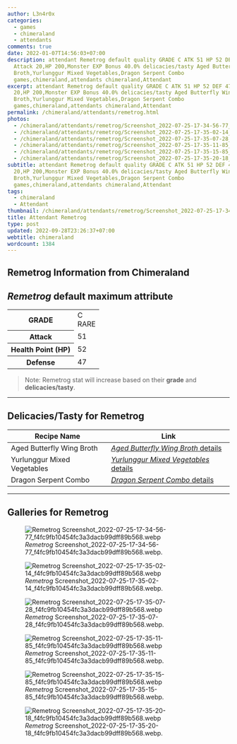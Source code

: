 ```yaml
---
author: L3n4r0x
categories:
  - games
  - chimeraland
  - attendants
comments: true
date: 2022-01-07T14:56:03+07:00
description: attendant Remetrog default quality GRADE C ATK 51 HP 52 DEF 47
  Attack 20,HP 200,Monster EXP Bonus 40.0% delicacies/tasty Aged Butterfly Wing
  Broth,Yurlunggur Mixed Vegetables,Dragon Serpent Combo
  games,chimeraland,attendants chimeraland,Attendant
excerpt: attendant Remetrog default quality GRADE C ATK 51 HP 52 DEF 47 Attack
  20,HP 200,Monster EXP Bonus 40.0% delicacies/tasty Aged Butterfly Wing
  Broth,Yurlunggur Mixed Vegetables,Dragon Serpent Combo
  games,chimeraland,attendants chimeraland,Attendant
permalink: /chimeraland/attendants/remetrog.html
photos:
  - /chimeraland/attendants/remetrog/Screenshot_2022-07-25-17-34-56-77_f4fc9fb10454fc3a3dacb99dff89b568.webp
  - /chimeraland/attendants/remetrog/Screenshot_2022-07-25-17-35-02-14_f4fc9fb10454fc3a3dacb99dff89b568.webp
  - /chimeraland/attendants/remetrog/Screenshot_2022-07-25-17-35-07-28_f4fc9fb10454fc3a3dacb99dff89b568.webp
  - /chimeraland/attendants/remetrog/Screenshot_2022-07-25-17-35-11-85_f4fc9fb10454fc3a3dacb99dff89b568.webp
  - /chimeraland/attendants/remetrog/Screenshot_2022-07-25-17-35-15-85_f4fc9fb10454fc3a3dacb99dff89b568.webp
  - /chimeraland/attendants/remetrog/Screenshot_2022-07-25-17-35-20-18_f4fc9fb10454fc3a3dacb99dff89b568.webp
subtitle: attendant Remetrog default quality GRADE C ATK 51 HP 52 DEF 47 Attack
  20,HP 200,Monster EXP Bonus 40.0% delicacies/tasty Aged Butterfly Wing
  Broth,Yurlunggur Mixed Vegetables,Dragon Serpent Combo
  games,chimeraland,attendants chimeraland,Attendant
tags:
  - chimeraland
  - Attendant
thumbnail: /chimeraland/attendants/remetrog/Screenshot_2022-07-25-17-34-56-77_f4fc9fb10454fc3a3dacb99dff89b568.webp
title: Attendant Remetrog
type: post
updated: 2022-09-28T23:26:37+07:00
webtitle: chimeraland
wordcount: 1384
---
```


<link
  rel="stylesheet"
  href="https://rawcdn.githack.com/dimaslanjaka/Web-Manajemen/870a349/css/bootstrap-5-3-0-alpha3-wrapper.css"
/>
<section id="bootstrap-wrapper">
  <div data-bs-theme="dark">
    <h2>Remetrog Information from Chimeraland</h2>
    <h2 id="attribute"><i>Remetrog</i> default maximum attribute</h2>
    <div class="row">
      <div class="col mb-2">
        <div class="card">
          <div class="card-body">
            <table>
              <tr>
                <th>GRADE</th>
                <td>C <br /><span class="text-primary">RARE</span></td>
              </tr>
              <tr>
                <th>Attack</th>
                <td>51</td>
              </tr>
              <tr>
                <th>Health Point (HP)</th>
                <td>52</td>
              </tr>
              <tr>
                <th>Defense</th>
                <td>47</td>
              </tr>
            </table>
          </div>
        </div>
      </div>
    </div>
    <blockquote class="bd-callout bd-callout-warning">
      Note: Remetrog stat will increase based on their <b>grade</b> and
      <b>delicacies/tasty</b>.
    </blockquote>
    <hr />
    <h2 id="delicacies">Delicacies/Tasty for Remetrog</h2>
    <div class="card">
      <div class="card-body">
        <div class="table-responsive">
          <table class="table table-striped">
            <thead>
              <tr>
                <th>Recipe Name</th>
                <th>Link</th>
              </tr>
            </thead>
            <tbody>
              <tr>
                <td>Aged Butterfly Wing Broth</td>
                <td>
                  <a
                    href="#"
                    class="text-primary"
                    title="Click here to view recipe Aged Butterfly Wing Broth details"
                    ><i>Aged Butterfly Wing Broth</i> details</a
                  >
                </td>
              </tr>
              <tr>
                <td>Yurlunggur Mixed Vegetables</td>
                <td>
                  <a
                    href="#"
                    class="text-primary"
                    title="Click here to view recipe Yurlunggur Mixed Vegetables details"
                    ><i>Yurlunggur Mixed Vegetables</i> details</a
                  >
                </td>
              </tr>
              <tr>
                <td>Dragon Serpent Combo</td>
                <td>
                  <a
                    href="#"
                    class="text-primary"
                    title="Click here to view recipe Dragon Serpent Combo details"
                    ><i>Dragon Serpent Combo</i> details</a
                  >
                </td>
              </tr>
            </tbody>
          </table>
        </div>
      </div>
    </div>
    <hr />
    <div id="gallery">
      <h2>Galleries for Remetrog</h2>
      <div class="row">
        <div class="col-lg-6 col-12">
          <figure>
            <img
              src="https://www.webmanajemen.com/chimeraland/attendants/remetrog/Screenshot_2022-07-25-17-34-56-77_f4fc9fb10454fc3a3dacb99dff89b568.webp"
              alt="Remetrog Screenshot_2022-07-25-17-34-56-77_f4fc9fb10454fc3a3dacb99dff89b568.webp"
            />
            <figcaption style="word-wrap: break-word">
              <i>Remetrog</i>
              Screenshot_2022-07-25-17-34-56-77_f4fc9fb10454fc3a3dacb99dff89b568.webp.
            </figcaption>
          </figure>
        </div>
        <div class="col-lg-6 col-12">
          <figure>
            <img
              src="https://www.webmanajemen.com/chimeraland/attendants/remetrog/Screenshot_2022-07-25-17-35-02-14_f4fc9fb10454fc3a3dacb99dff89b568.webp"
              alt="Remetrog Screenshot_2022-07-25-17-35-02-14_f4fc9fb10454fc3a3dacb99dff89b568.webp"
            />
            <figcaption style="word-wrap: break-word">
              <i>Remetrog</i>
              Screenshot_2022-07-25-17-35-02-14_f4fc9fb10454fc3a3dacb99dff89b568.webp.
            </figcaption>
          </figure>
        </div>
        <div class="col-lg-6 col-12">
          <figure>
            <img
              src="https://www.webmanajemen.com/chimeraland/attendants/remetrog/Screenshot_2022-07-25-17-35-07-28_f4fc9fb10454fc3a3dacb99dff89b568.webp"
              alt="Remetrog Screenshot_2022-07-25-17-35-07-28_f4fc9fb10454fc3a3dacb99dff89b568.webp"
            />
            <figcaption style="word-wrap: break-word">
              <i>Remetrog</i>
              Screenshot_2022-07-25-17-35-07-28_f4fc9fb10454fc3a3dacb99dff89b568.webp.
            </figcaption>
          </figure>
        </div>
        <div class="col-lg-6 col-12">
          <figure>
            <img
              src="https://www.webmanajemen.com/chimeraland/attendants/remetrog/Screenshot_2022-07-25-17-35-11-85_f4fc9fb10454fc3a3dacb99dff89b568.webp"
              alt="Remetrog Screenshot_2022-07-25-17-35-11-85_f4fc9fb10454fc3a3dacb99dff89b568.webp"
            />
            <figcaption style="word-wrap: break-word">
              <i>Remetrog</i>
              Screenshot_2022-07-25-17-35-11-85_f4fc9fb10454fc3a3dacb99dff89b568.webp.
            </figcaption>
          </figure>
        </div>
        <div class="col-lg-6 col-12">
          <figure>
            <img
              src="https://www.webmanajemen.com/chimeraland/attendants/remetrog/Screenshot_2022-07-25-17-35-15-85_f4fc9fb10454fc3a3dacb99dff89b568.webp"
              alt="Remetrog Screenshot_2022-07-25-17-35-15-85_f4fc9fb10454fc3a3dacb99dff89b568.webp"
            />
            <figcaption style="word-wrap: break-word">
              <i>Remetrog</i>
              Screenshot_2022-07-25-17-35-15-85_f4fc9fb10454fc3a3dacb99dff89b568.webp.
            </figcaption>
          </figure>
        </div>
        <div class="col-lg-6 col-12">
          <figure>
            <img
              src="https://www.webmanajemen.com/chimeraland/attendants/remetrog/Screenshot_2022-07-25-17-35-20-18_f4fc9fb10454fc3a3dacb99dff89b568.webp"
              alt="Remetrog Screenshot_2022-07-25-17-35-20-18_f4fc9fb10454fc3a3dacb99dff89b568.webp"
            />
            <figcaption style="word-wrap: break-word">
              <i>Remetrog</i>
              Screenshot_2022-07-25-17-35-20-18_f4fc9fb10454fc3a3dacb99dff89b568.webp.
            </figcaption>
          </figure>
        </div>
      </div>
    </div>
  </div>
</section>